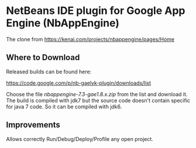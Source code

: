 NetBeans IDE plugin for Google App Engine (NbAppEngine)
=======================================================

The clone from https://kenai.com/projects/nbappengine/pages/Home

Where to Download
-----------------

Released builds can be found here:


https://code.google.com/p/nb-gaelyk-plugin/downloads/list

Choose the file  _nbappengine-7.3-gae1.8.x.zip_  from the list and download it.
The build is compiled with jdk7 but the source code doesn't contain specific for java 7 code. So it can be 
compiled with jdk6.

Improvements
------------

Allows correctly Run/Debug/Deploy/Profile any open project.



